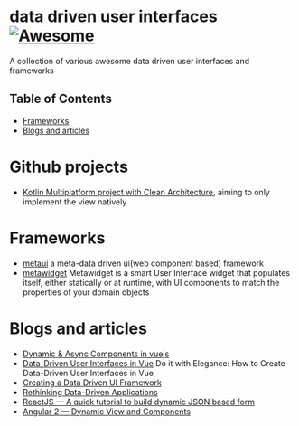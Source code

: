 # data driven user interfaces [![Awesome](https://cdn.rawgit.com/sindresorhus/awesome/d7305f38d29fed78fa85652e3a63e154dd8e8829/media/badge.svg)](https://github.com/sindresorhus/awesome)

A collection of various awesome data driven user interfaces and frameworks

## Table of Contents

- [Frameworks](#Frameworks)
- [Blogs and articles](#Blogs-and-articles)

# Github projects

* [Kotlin Multiplatform project with Clean Architecture](https://github.com/Syex/MoviesMPP), aiming to only implement the view natively

# Frameworks

* [metaui](https://github.com/isuwang/metaui) a meta-data driven ui(web component based) framework
* [metawidget](https://github.com/metawidget/metawidget) Metawidget is a smart User Interface widget that populates itself, either statically or at runtime, with UI components to match the properties of your domain objects

# Blogs and articles

- [Dynamic & Async Components in vuejs](https://vuejs.org/v2/guide/components-dynamic-async.html)
- [Data-Driven User Interfaces in Vue](https://rangle.io/blog/how-to-create-data-driven-user-interfaces-in-vue/) Do it with Elegance: How to Create Data-Driven User Interfaces in Vue
- [Creating a Data Driven UI Framework](https://www.slideshare.net/ankurbansal177/meta-refresh-45253237)
- [Rethinking Data-Driven Applications](https://itnext.io/rethinking-data-driven-applications-a17bcb9a91b)
- [ReactJS — A quick tutorial to build dynamic JSON based form](https://codeburst.io/reactjs-a-quick-tutorial-to-build-dynamic-json-based-form-a4768b3151c0)
- [Angular 2 — Dynamic View and Components](https://medium.com/nerdlog/angular-2-dynamic-view-and-components-330205fa6896)

